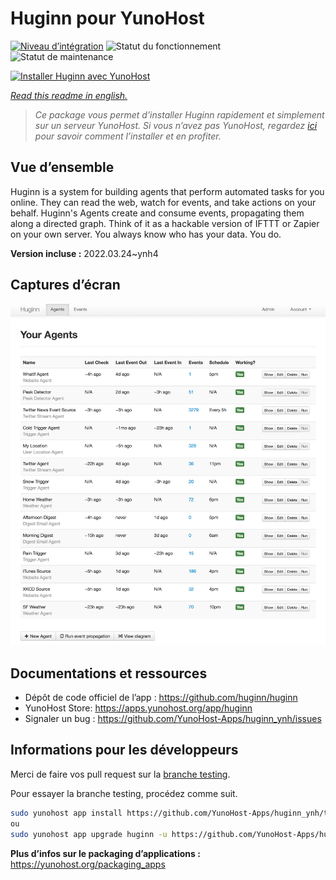 <!--
N.B.: This README was automatically generated by https://github.com/YunoHost/apps/tree/master/tools/readme_generator
It shall NOT be edited by hand.
-->

# Huginn pour YunoHost

[![Niveau d’intégration](https://dash.yunohost.org/integration/huginn.svg)](https://dash.yunohost.org/appci/app/huginn) ![Statut du fonctionnement](https://ci-apps.yunohost.org/ci/badges/huginn.status.svg) ![Statut de maintenance](https://ci-apps.yunohost.org/ci/badges/huginn.maintain.svg)

[![Installer Huginn avec YunoHost](https://install-app.yunohost.org/install-with-yunohost.svg)](https://install-app.yunohost.org/?app=huginn)

*[Read this readme in english.](./README.md)*

> *Ce package vous permet d’installer Huginn rapidement et simplement sur un serveur YunoHost.
Si vous n’avez pas YunoHost, regardez [ici](https://yunohost.org/#/install) pour savoir comment l’installer et en profiter.*

## Vue d’ensemble

Huginn is a system for building agents that perform automated tasks for you online. They can read the web, watch for events, and take actions on your behalf. Huginn's Agents create and consume events, propagating them along a directed graph. Think of it as a hackable version of IFTTT or Zapier on your own server. You always know who has your data. You do.

**Version incluse :** 2022.03.24~ynh4

## Captures d’écran

![Capture d’écran de Huginn](./doc/screenshots/your-agents.png)

## Documentations et ressources

* Dépôt de code officiel de l’app : <https://github.com/huginn/huginn>
* YunoHost Store: <https://apps.yunohost.org/app/huginn>
* Signaler un bug : <https://github.com/YunoHost-Apps/huginn_ynh/issues>

## Informations pour les développeurs

Merci de faire vos pull request sur la [branche testing](https://github.com/YunoHost-Apps/huginn_ynh/tree/testing).

Pour essayer la branche testing, procédez comme suit.

``` bash
sudo yunohost app install https://github.com/YunoHost-Apps/huginn_ynh/tree/testing --debug
ou
sudo yunohost app upgrade huginn -u https://github.com/YunoHost-Apps/huginn_ynh/tree/testing --debug
```

**Plus d’infos sur le packaging d’applications :** <https://yunohost.org/packaging_apps>
